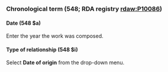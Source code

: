 ### Chronological term (548; RDA registry [rdaw:P10086](http://www.rdaregistry.info/Elements/w/#P10086))

#### Date (548 $a)

Enter the year the work was composed.

#### Type of relationship (548 $i)

Select **Date of origin** from the drop-down menu.
